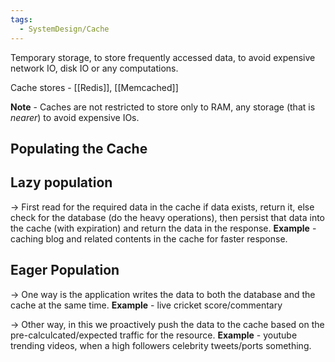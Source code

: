 ```yaml
---
tags:
  - SystemDesign/Cache
---
```

Temporary storage, to store frequently accessed data, to avoid expensive network IO, disk IO or any computations.

Cache stores - [[Redis]], [[Memcached]]

**Note** - Caches are not restricted to store only to RAM, any storage (that is *nearer*) to avoid expensive IOs.

## Populating the Cache

## Lazy population

-> First read for the required data in the cache if data exists, return it, else check for the database (do the heavy operations), then persist that data into the cache (with expiration) and return the data in the response.
**Example** - caching blog and related contents in the cache for faster response.

## Eager Population

-> One way is the application writes the data to both the database and the cache at the same time.
	**Example** - live cricket score/commentary

-> Other way, in this we proactively push the data to the cache based on the pre-calculcated/expected traffic for the resource.
	**Example** - youtube trending videos, when a high followers celebrity tweets/ports something.



